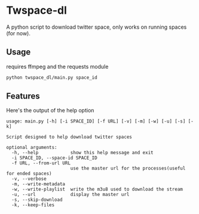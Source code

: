 # Twspace-dl

A python script to download twitter space, only works on running spaces (for now).

## Usage

requires ffmpeg and the requests module
```bash
python twspace_dl/main.py space_id
```

## Features
Here's the output of the help option
```
usage: main.py [-h] [-i SPACE_ID] [-f URL] [-v] [-m] [-w] [-u] [-s] [-k]

Script designed to help download twitter spaces

optional arguments:
  -h, --help            show this help message and exit
  -i SPACE_ID, --space-id SPACE_ID
  -f URL, --from-url URL
                        use the master url for the processes(useful for ended spaces)
  -v, --verbose
  -m, --write-metadata
  -w, --write-playlist  write the m3u8 used to download the stream
  -u, --url             display the master url
  -s, --skip-download
  -k, --keep-files
```
